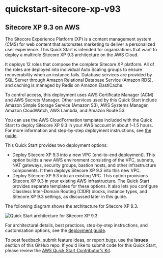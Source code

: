 # quickstart-sitecore-xp-v93
## Sitecore XP 9.3 on AWS

The Sitecore Experience Platform (XP) is a content management system (CMS) for web content that automates marketing to deliver a personalized user experience. This Quick Start is intended for organizations that want to deploy a multirole Sitecore XP 9.3 architecture on the AWS Cloud. 

It deploys 12 roles that compose the complete Sitecore XP platform. All of the roles are deployed into individual Auto Scaling groups to ensure recoverability when an instance fails. Database services are provided by SQL Server through Amazon Relational Database Service (Amazon RDS), and caching is managed by Redis on Amazon ElastiCache.

To control access, this deployment uses AWS Certificate Manager (ACM) and AWS Secrets Manager. Other services used by this Quick Start include Amazon Simple Storage Service (Amazon S3), AWS Systems Manager, Amazon CloudWatch, AWS Lambda, and Amazon Route 53.

You can use the AWS CloudFormation templates included with the Quick Start to deploy Sitecore XP 9.3 in your AWS account in about 1–1.5 hours. For more information and step-by-step deployment instructions, see [the guide](https://fwd.aws/yW5pE).

This Quick Start provides two deployment options:

- Deploy Sitecore XP 9.3 into a new VPC (end-to-end deployment). This option builds a new AWS environment consisting of the VPC, subnets, NAT gateways, security groups, bastion hosts, and other infrastructure components. It then deploys Sitecore XP 9.3 into this new VPC.
- Deploy Sitecore XP 9.3 into an existing VPC. This option provisions Sitecore XP 9.3 in your existing AWS infrastructure.
The Quick Start provides separate templates for these options. It also lets you configure Classless Inter-Domain Routing (CIDR) blocks, instance types, and Sitecore XP 9.3 settings, as discussed later in this guide.

The following diagram shows the architecture for Sitecore XP 9.3.

![Quick Start architecture for Sitecore XP 9.3](https://d0.awsstatic.com/partner-network/QuickStart/datasheets/sitecore-xp-93-architecture-diagram.png)

For architectural details, best practices, step-by-step instructions, and customization options, see the [deployment guide](https://fwd.aws/yW5pE).

To post feedback, submit feature ideas, or report bugs, use the **Issues** section of this GitHub repo. If you'd like to submit code for this Quick Start, please review the [AWS Quick Start Contributor's Kit](https://aws-quickstart.github.io/).
